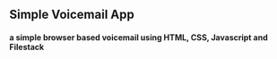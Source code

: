 ## Simple Voicemail App
#### a simple browser based voicemail using HTML, CSS, Javascript and Filestack